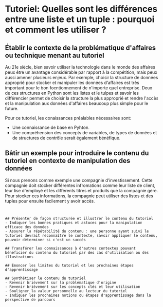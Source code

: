 # Tutoriel: Quelles sont les différences entre une liste et un tuple : pourquoi et comment les utiliser ?

## Établir le contexte de la problématique d'affaires ou technique menant au tutoriel
Au 21e siècle, bien savoir utiliser la technologie dans le monde des affaires peux être un avantage considérable par rapport à la compétition, mais peux aussi amener plusieurs enjeux. Par exemple, choisir la structure de données approprié pour stocker et manipuler les données d'affaires est très important pour le bon focntionnement de n'importe quel entreprise. Deux de ces structures en Python sont les listes et le tulpes et savoir les différencier permet de choisir la structure la plus approprié et rendre l'accès et la manipulation aux données d'affaires beaucoup plus simple pour le future.

Pour ce tutoriel, les conaissances préalables nécessaires sont:
- Une connaissance de base en Pyhton.
- Une compréhension des concepts de variables, de types de données et de structures de contrôle serait également bénéfique.
  
## Bâtir un exemple pour introduire le contenu du tutoriel en contexte de manipulation des données
Si nous prenons comme exemple une compagnie d'investissement. Cette compagnie doit stocker différentes infromations comme leur liste de client, leur lise d'employé et les différents titres et produits que la compagnie gère. Pour stocker ces informations, la compagnie peut utiliser des listes et des tuples pour ensuite facilement y avoir accès. 

```


## Présenter de façon structurée et illustrer le contenu du tutoriel
- Indiquer les bonnes pratiques et astuces pour la manipulation efficace des données
- Assurer la répétabilité du contenu : une personne ayant suivi le tutoriel devrait reconnaître le contexte, savoir appliquer le contenu, pouvoir déterminer si c'est un succès
  
## Transférer les connaissances à d'autres contextes pouvant bénéficier du contenu du tutoriel par des cas d'utilisation ou des illustrations

## Énoncer les limites du tutoriel et les prochaines étapes d'apprentissage

## Synthétiser le contenu du tutoriel
- Revenir brièvement sur la problématique d'origine
- Revenir brièvement sur les concepts clés et leur utilisation
- Souligner la valeur personnelle au lecteur du tutoriel
- Indiquer les prochaines notions ou étapes d'apprentissage dans la perspective de parcours

